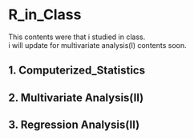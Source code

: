 # R_in_Class
This contents were that i studied in class.  
i will update for multivariate analysis(Ⅰ) contents soon.

## 1. Computerized_Statistics
## 2. Multivariate Analysis(Ⅱ)
## 3. Regression Analysis(Ⅱ)
